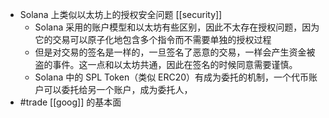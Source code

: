 - Solana 上类似以太坊上的授权安全问题 [[security]]
	- Solana 采用的账户模型和以太坊有些区别，因此不太存在授权问题，因为它的交易可以原子化地包含多个指令而不需要单独的授权过程
	- 但是对交易的签名是一样的，一旦签名了恶意的交易，一样会产生资金被盗的事件。这一点和以太坊共通，因此在签名的时候同意需要谨慎。
	- Solana 中的 SPL Token（类似 ERC20）有成为委托的机制，一个代币账户可以委托给另一个账户，成为委托人，
- #trade [[goog]] 的基本面